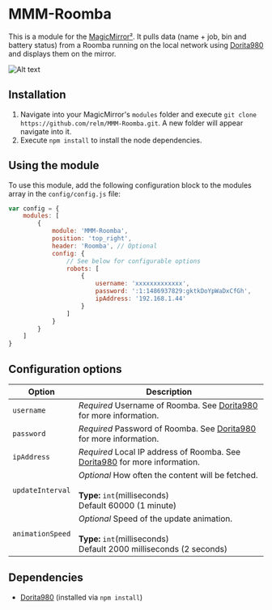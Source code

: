 # MMM-Roomba

This is a module for the [MagicMirror²](https://github.com/MichMich/MagicMirror/). It pulls data (name + job, bin and battery status) from a Roomba running on the local network using [Dorita980](https://github.com/koalazak/dorita980) and displays them on the mirror.

![Alt text](/screenshots/charging_full.png?raw=true "Screenshot")

## Installation
1. Navigate into your MagicMirror's `modules` folder and execute `git clone https://github.com/relm/MMM-Roomba.git`. A new folder will appear navigate into it.
2. Execute `npm install` to install the node dependencies.

## Using the module

To use this module, add the following configuration block to the modules array in the `config/config.js` file:
```js
var config = {
    modules: [
        {
            module: 'MMM-Roomba',
            position: 'top_right',
            header: 'Roomba', // Optional
            config: {
                // See below for configurable options
                robots: [
                    {
                        username: 'xxxxxxxxxxxxx',
                        password: ':1:1486937829:gktkDoYpWaDxCfGh',
                        ipAddress: '192.168.1.44'
                    }
                ]
            }
        }
    ]
}
```

## Configuration options

| Option           | Description
|----------------- |-----------
| `username`       | *Required* Username of Roomba. See [Dorita980](https://github.com/koalazak/dorita980) for more information.
| `password`       | *Required* Password of Roomba. See [Dorita980](https://github.com/koalazak/dorita980) for more information.
| `ipAddress`      | *Required* Local IP address of Roomba. See [Dorita980](https://github.com/koalazak/dorita980) for more information.
| `updateInterval` | *Optional* How often the content will be fetched. <br><br>**Type:** `int`(milliseconds) <br>Default 60000 (1 minute)
| `animationSpeed` | *Optional* Speed of the update animation. <br><br>**Type:** `int`(milliseconds) <br>Default 2000 milliseconds (2 seconds)

## Dependencies
- [Dorita980](https://github.com/koalazak/dorita980) (installed via `npm install`)
